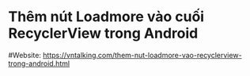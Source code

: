 # Thêm nút Loadmore vào cuối RecyclerView trong Android
#Website: https://vntalking.com/them-nut-loadmore-vao-recyclerview-trong-android.html
